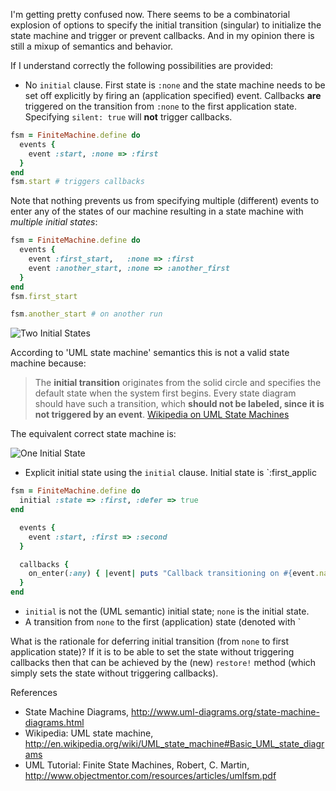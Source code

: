 I'm getting pretty confused now. There seems to be a combinatorial explosion of options to specify the initial transition (singular) to initialize the state machine and trigger or prevent callbacks. And in my opinion there is still a mixup of semantics and behavior.

If I understand correctly the following possibilities are provided:

* No `initial` clause. First state is `:none` and the state machine needs to be set off explicitly by firing an (application specified) event. Callbacks **are** triggered on the transition from `:none` to the first application state. Specifying `silent: true` will **not** trigger callbacks.

```ruby
fsm = FiniteMachine.define do
  events {
  	event :start, :none => :first
  }
end
fsm.start # triggers callbacks
```

Note that nothing prevents us from specifying multiple (different) events to enter any of the states of our machine resulting in a state machine with _multiple initial states_:

```ruby
fsm = FiniteMachine.define do
  events {
  	event :first_start,   :none => :first
  	event :another_start, :none => :another_first
  }
end
fsm.first_start

fsm.another_start # on another run
```
![Two Initial States](http://www.gliffy.com/go/publish/image/5897986/L.png)

According to 'UML state machine' semantics this is not a valid state machine because:

> The **initial transition** originates from the solid circle and specifies the default state when the system first begins. Every state diagram should have such a transition, which **should not be labeled, since it is not triggered by an event**.
> [Wikipedia on UML State Machines](http://en.wikipedia.org/wiki/UML_state_machine#Basic_UML_state_diagrams)

The equivalent correct state machine is:

![One Initial State](http://www.gliffy.com/go/publish/image/5898066/L.png)

* Explicit initial state using the `initial` clause. Initial state is `:first_applic

```ruby
fsm = FiniteMachine.define do
  initial :state => :first, :defer => true
end

  events {
  	event :start, :first => :second
  }

  callbacks {
    on_enter(:any) { |event| puts "Callback transitioning on #{event.name} from #{event.from} to #{event.to}" }
  }
end
```

* `initial` is not the (UML semantic) initial state; `none` is the initial state.
* A transition from `none` to the first (application) state (denoted with `

What is the rationale for deferring initial transition (from `none` to first application state)? If it is to be able to set the state without triggering callbacks then that can be achieved by the (new) `restore!` method (which simply sets the state without triggering callbacks).

References
* State Machine Diagrams, http://www.uml-diagrams.org/state-machine-diagrams.html
* Wikipedia: UML state machine, http://en.wikipedia.org/wiki/UML_state_machine#Basic_UML_state_diagrams
* UML Tutorial: Finite State Machines, Robert, C. Martin, http://www.objectmentor.com/resources/articles/umlfsm.pdf